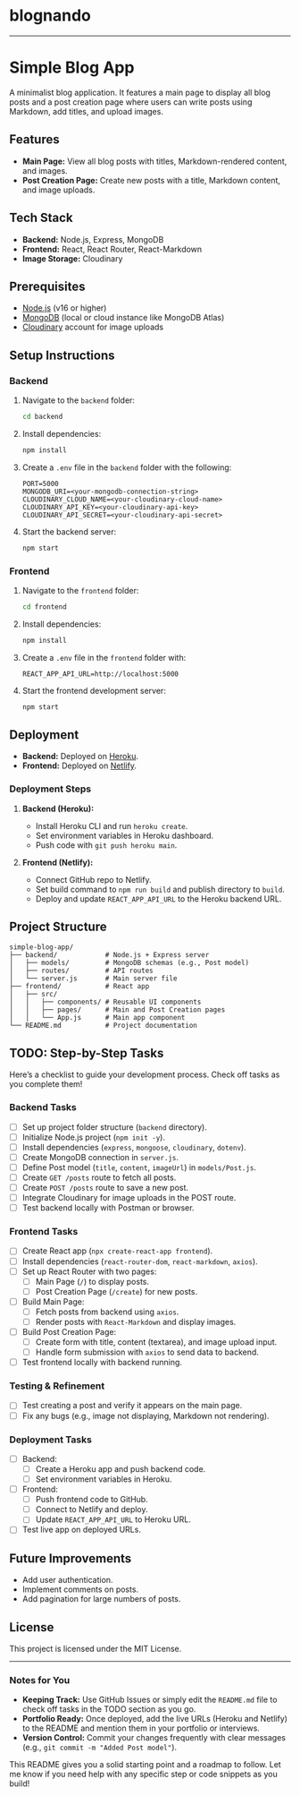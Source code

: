 # blognando
---

# Simple Blog App

A minimalist blog application. It features a main page to display all blog posts and a post creation page where users can write posts using Markdown, add titles, and upload images.

## Features
- **Main Page:** View all blog posts with titles, Markdown-rendered content, and images.
- **Post Creation Page:** Create new posts with a title, Markdown content, and image uploads.

## Tech Stack
- **Backend:** Node.js, Express, MongoDB
- **Frontend:** React, React Router, React-Markdown
- **Image Storage:** Cloudinary

## Prerequisites
- [Node.js](https://nodejs.org/) (v16 or higher)
- [MongoDB](https://www.mongodb.com/) (local or cloud instance like MongoDB Atlas)
- [Cloudinary](https://cloudinary.com/) account for image uploads

## Setup Instructions

### Backend
1. Navigate to the `backend` folder:
   ```bash
   cd backend
   ```
2. Install dependencies:
   ```bash
   npm install
   ```
3. Create a `.env` file in the `backend` folder with the following:
   ```
   PORT=5000
   MONGODB_URI=<your-mongodb-connection-string>
   CLOUDINARY_CLOUD_NAME=<your-cloudinary-cloud-name>
   CLOUDINARY_API_KEY=<your-cloudinary-api-key>
   CLOUDINARY_API_SECRET=<your-cloudinary-api-secret>
   ```
4. Start the backend server:
   ```bash
   npm start
   ```

### Frontend
1. Navigate to the `frontend` folder:
   ```bash
   cd frontend
   ```
2. Install dependencies:
   ```bash
   npm install
   ```
3. Create a `.env` file in the `frontend` folder with:
   ```
   REACT_APP_API_URL=http://localhost:5000
   ```
4. Start the frontend development server:
   ```bash
   npm start
   ```

## Deployment
- **Backend:** Deployed on [Heroku](https://heroku.com/).
- **Frontend:** Deployed on [Netlify](https://www.netlify.com/).

### Deployment Steps
1. **Backend (Heroku):**
   - Install Heroku CLI and run `heroku create`.
   - Set environment variables in Heroku dashboard.
   - Push code with `git push heroku main`.

2. **Frontend (Netlify):**
   - Connect GitHub repo to Netlify.
   - Set build command to `npm run build` and publish directory to `build`.
   - Deploy and update `REACT_APP_API_URL` to the Heroku backend URL.

## Project Structure
```
simple-blog-app/
├── backend/            # Node.js + Express server
│   ├── models/         # MongoDB schemas (e.g., Post model)
│   ├── routes/         # API routes
│   └── server.js       # Main server file
├── frontend/           # React app
│   ├── src/
│   │   ├── components/ # Reusable UI components
│   │   ├── pages/      # Main and Post Creation pages
│   │   └── App.js      # Main app component
└── README.md           # Project documentation
```

## TODO: Step-by-Step Tasks
Here’s a checklist to guide your development process. Check off tasks as you complete them!

### Backend Tasks
- [ ] Set up project folder structure (`backend` directory).
- [ ] Initialize Node.js project (`npm init -y`).
- [ ] Install dependencies (`express`, `mongoose`, `cloudinary`, `dotenv`).
- [ ] Create MongoDB connection in `server.js`.
- [ ] Define Post model (`title`, `content`, `imageUrl`) in `models/Post.js`.
- [ ] Create `GET /posts` route to fetch all posts.
- [ ] Create `POST /posts` route to save a new post.
- [ ] Integrate Cloudinary for image uploads in the POST route.
- [ ] Test backend locally with Postman or browser.

### Frontend Tasks
- [ ] Create React app (`npx create-react-app frontend`).
- [ ] Install dependencies (`react-router-dom`, `react-markdown`, `axios`).
- [ ] Set up React Router with two pages:
  - [ ] Main Page (`/`) to display posts.
  - [ ] Post Creation Page (`/create`) for new posts.
- [ ] Build Main Page:
  - [ ] Fetch posts from backend using `axios`.
  - [ ] Render posts with `React-Markdown` and display images.
- [ ] Build Post Creation Page:
  - [ ] Create form with title, content (textarea), and image upload input.
  - [ ] Handle form submission with `axios` to send data to backend.
- [ ] Test frontend locally with backend running.

### Testing & Refinement
- [ ] Test creating a post and verify it appears on the main page.
- [ ] Fix any bugs (e.g., image not displaying, Markdown not rendering).

### Deployment Tasks
- [ ] Backend:
  - [ ] Create a Heroku app and push backend code.
  - [ ] Set environment variables in Heroku.
- [ ] Frontend:
  - [ ] Push frontend code to GitHub.
  - [ ] Connect to Netlify and deploy.
  - [ ] Update `REACT_APP_API_URL` to Heroku URL.
- [ ] Test live app on deployed URLs.

## Future Improvements
- Add user authentication.
- Implement comments on posts.
- Add pagination for large numbers of posts.

## License
This project is licensed under the MIT License.

---

### Notes for You
- **Keeping Track:** Use GitHub Issues or simply edit the `README.md` file to check off tasks in the TODO section as you go.
- **Portfolio Ready:** Once deployed, add the live URLs (Heroku and Netlify) to the README and mention them in your portfolio or interviews.
- **Version Control:** Commit your changes frequently with clear messages (e.g., `git commit -m "Added Post model"`).

This README gives you a solid starting point and a roadmap to follow. Let me know if you need help with any specific step or code snippets as you build!

